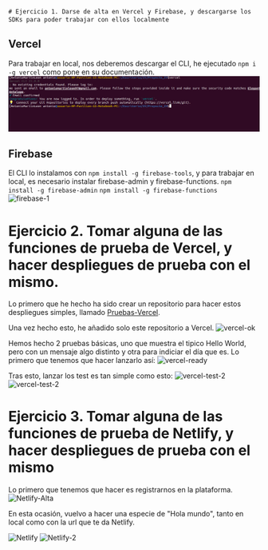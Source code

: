 

                                                                                                                            # Ejercicio 1. Darse de alta en Vercel y Firebase, y descargarse los SDKs para poder trabajar con ellos localmente

## Vercel
Para trabajar en local, nos deberemos descargar el CLI, he ejecutado ```npm i -g vercel``` como pone en su documentación.
![vercel-1](./img/vercel-1.png)
## Firebase
El CLI lo instalamos con ```npm install -g firebase-tools```, y para trabajar en local, es necesario instalar firebase-admin y firebase-functions. 
```npm install -g firebase-admin```
```npm install -g firebase-functions```
![firebase-1](./img/firebase-1.png)

# Ejercicio 2. Tomar alguna de las funciones de prueba de Vercel, y hacer despliegues de prueba con el mismo.

Lo primero que he hecho ha sido crear un repositorio para hacer estos despliegues simples, llamado [Pruebas-Vercel](https://github.com/antonioml97/Pruebas-Vercel).

Una vez hecho esto, he añadido solo este repositorio a Vercel.
![vercel-ok](./img/vercel-ok.png)

Hemos hecho 2 pruebas básicas, uno que muestra el tipico Hello World, pero con un mensaje algo distinto y otra para indiciar el día que es. Lo primero que tenemos que hacer lanzarlo así:
![vercel-ready](./img/vercel-ready.png)

Tras esto, lanzar los test es tan simple como esto:
![vercel-test-2](./img/vercel-test-1.png)
![vercel-test-2](./img/vercel-test-2.png)

# Ejercicio 3. Tomar alguna de las funciones de prueba de Netlify, y hacer despliegues de prueba con el mismo
Lo primero que tenemos que hacer es registrarnos en la plataforma.
![Netlify-Alta](./img/Netlify-Alta.png)

En esta ocasión, vuelvo a hacer una especie de "Hola mundo", tanto en local como con la url que te da Netlify.

![Netlify](./img/Netlify.png)
![Netlify-2](./img/Netlify-2.png)


